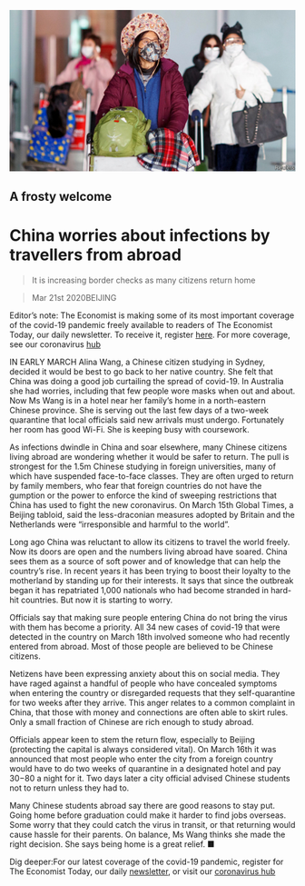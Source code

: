 ![](./images/20200321_CNP001_0.jpg)

## A frosty welcome

# China worries about infections by travellers from abroad

> It is increasing border checks as many citizens return home

> Mar 21st 2020BEIJING

Editor’s note: The Economist is making some of its most important coverage of the covid-19 pandemic freely available to readers of The Economist Today, our daily newsletter. To receive it, register [here](https://www.economist.com//newslettersignup). For more coverage, see our coronavirus [hub](https://www.economist.com//coronavirus)

IN EARLY MARCH Alina Wang, a Chinese citizen studying in Sydney, decided it would be best to go back to her native country. She felt that China was doing a good job curtailing the spread of covid-19. In Australia she had worries, including that few people wore masks when out and about. Now Ms Wang is in a hotel near her family’s home in a north-eastern Chinese province. She is serving out the last few days of a two-week quarantine that local officials said new arrivals must undergo. Fortunately her room has good Wi-Fi. She is keeping busy with coursework.

As infections dwindle in China and soar elsewhere, many Chinese citizens living abroad are wondering whether it would be safer to return. The pull is strongest for the 1.5m Chinese studying in foreign universities, many of which have suspended face-to-face classes. They are often urged to return by family members, who fear that foreign countries do not have the gumption or the power to enforce the kind of sweeping restrictions that China has used to fight the new coronavirus. On March 15th Global Times, a Beijing tabloid, said the less-draconian measures adopted by Britain and the Netherlands were “irresponsible and harmful to the world”.

Long ago China was reluctant to allow its citizens to travel the world freely. Now its doors are open and the numbers living abroad have soared. China sees them as a source of soft power and of knowledge that can help the country’s rise. In recent years it has been trying to boost their loyalty to the motherland by standing up for their interests. It says that since the outbreak began it has repatriated 1,000 nationals who had become stranded in hard-hit countries. But now it is starting to worry.

Officials say that making sure people entering China do not bring the virus with them has become a priority. All 34 new cases of covid-19 that were detected in the country on March 18th involved someone who had recently entered from abroad. Most of those people are believed to be Chinese citizens.

Netizens have been expressing anxiety about this on social media. They have raged against a handful of people who have concealed symptoms when entering the country or disregarded requests that they self-quarantine for two weeks after they arrive. This anger relates to a common complaint in China, that those with money and connections are often able to skirt rules. Only a small fraction of Chinese are rich enough to study abroad.

Officials appear keen to stem the return flow, especially to Beijing (protecting the capital is always considered vital). On March 16th it was announced that most people who enter the city from a foreign country would have to do two weeks of quarantine in a designated hotel and pay $30-$80 a night for it. Two days later a city official advised Chinese students not to return unless they had to.

Many Chinese students abroad say there are good reasons to stay put. Going home before graduation could make it harder to find jobs overseas. Some worry that they could catch the virus in transit, or that returning would cause hassle for their parents. On balance, Ms Wang thinks she made the right decision. She says being home is a great relief. ■

Dig deeper:For our latest coverage of the covid-19 pandemic, register for The Economist Today, our daily [newsletter](https://www.economist.com//newslettersignup), or visit our [coronavirus hub](https://www.economist.com//coronavirus)